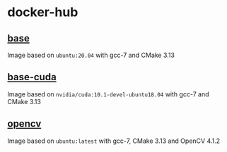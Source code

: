 # docker-hub

## [base](https://github.com/MicheleCancilla/docker-hub/blob/master/base/Dockerfile)
Image based on `ubuntu:20.04` with gcc-7 and CMake 3.13

## [base-cuda](https://github.com/MicheleCancilla/docker-hub/blob/master/base-cuda/Dockerfile)
Image based on `nvidia/cuda:10.1-devel-ubuntu18.04` with gcc-7 and CMake 3.13

## [opencv](https://github.com/MicheleCancilla/docker-hub/blob/master/opencv/Dockerfile)
Image based on `ubuntu:latest` with gcc-7, CMake 3.13 and OpenCV 4.1.2
